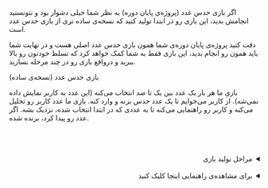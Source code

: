 اگر بازی حدس عدد (پروژه‌ي پایان دوره) به نظر شما خیلی دشوار بود و نتونستید انجامش بدید، این بازی رو در ابتدا تولید کنید که نسخه‌ی ساده تری از بازی حدس عدد است.

دقت کنید پروژه‌ی پایان دوره‌ی شما همون بازی حدس عدد اصلی هست و در نهایت شما باید همون رو انجام بدید، این بازی فقط به شما کمک خواهد کرد که تسلط خودتون رو بالا ببرید و درواقع بازی رو در چند مرحله بسازید.

بازی حدس عدد (نسخه‌ی ساده)

بازیِ ما هر بار یک عدد بین یک تا صد انتخاب می‌کنه (این عدد به کاربر نمایش داده نمی‌شه). از کاربر می‌خوایم تا یک عدد حدس بزنه و وارد کنه. بازی ما عدد کاربر رو تحلیل می‌کنه و کاربر رو راهنمایی می‌کنه تا به عددی که در ابتدا انتخاب شده، نزدیک بشه. اگر عدد رو پیدا کرد، برنده شده.


<br />
<br />
<br />
<details dir="rtl">
  <summary>مراحل تولید بازی</summary>

<br />
<br />

<ol>
  <li>یک عدد تصادفیِ بین ۱ تا ۱۰۰ تولید می‌کنیم. (مثلاً: ۲۱)</li>
  <li>از کاربر می‌خوایم که یک عدد وارد کنه.</li>
  <li>عدد کاربر رو با عدد انتخابی مقایسه می‌کنیم.</li>
  <li>اگر کاربر عدد دقیق را حدس زده باشد برنده می‌شود.</li>
  <li>اگر عدد انتخابی کاربر اشتباه باشد، کاربر را راهنمایی می‌کنیم.
    <ol>
      <li>اگر عدد بزرگتر از عدد انتخابی ما بود، اطلاع می‌دهیم که عدد بزرگتر است.</li>
      <li>اگر عدد کوچکتر از عدد انتخابی ما بود، اطلاع می‌دهیم که عدد کوچکتر است.</li>
      به طور مثال:
عدد تصادفی سیستم: ۲۱
عدد ورودی کاربر: ۵۸
راهنمایی: 
عدد انتخابی شما بزرگتر است.
    </ol>
  </li>
  <li>به مرحله‌ی ۲ می‌رویم. (دوباره از کاربر عدد می‌گیریم و ... .)</li>
  </ol>

  
</details>
 

<br />
<details dir="rtl">
  <summary>برای مشاهده‌ی راهنمایی اینجا کلیک کنید</summary>

<br />
<br />

 لینک آموزش و پیاده‌سازی این پروژه:
 https://doc.rust-lang.org/book/ch02-00-guessing-game-tutorial.html

  
</details>
